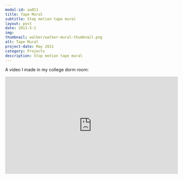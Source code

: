 ```yaml
---
modal-id: aa011
title: Tape Mural
subtitle: Stop motion tape mural
layout: post
date: 2011-5-1
img:
thumbnail: walker/walker-mural-thumbnail.png
alt: Tape Mural
project-date: May 2011
category: Projects
description: Stop motion tape mural
---
```


A video I made in my college dorm room:

<div class="embed-responsive embed-responsive-16by9">
<iframe width="560" height="315" src="https://www.youtube.com/embed/wrvVLLh4AXg" frameborder="0" allow="autoplay; encrypted-media" allowfullscreen></iframe>
</div>
